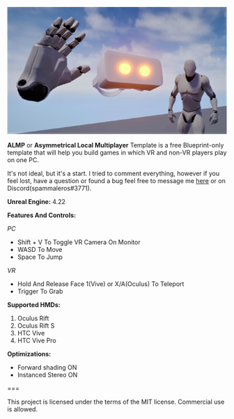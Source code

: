 ![alt text](https://github.com/spammaleros/ALMP_Template/blob/master/Thumbnail_README.png "ALMP_Template")

**ALMP** or **Asymmetrical Local Multiplayer** Template is a free Blueprint-only template that will help you build games in which VR and non-VR players play on one PC.

It's not ideal, but it's a start. I tried to comment everything, however if you feel lost, have a question or found a bug feel free to message me [here](https://forums.unrealengine.com/development-discussion/vr-ar-development/1734154-almp-asymmetrical-local-multiplayer-template) or on Discord(spammaleros#3771).

**Unreal Engine:** 4.22

**Features And Controls:**

*PC*

- Shift + V To Toggle VR Camera On Monitor
- WASD To Move
- Space To Jump

*VR*

- Hold And Release Face 1(Vive) or X/A(Oculus) To Teleport
- Trigger To Grab

**Supported HMDs:**
1. Oculus Rift
2. Oculus Rift S
3. HTC Vive
4. HTC Vive Pro

**Optimizations:**
- Forward shading ON
- Instanced Stereo ON

===

This project is licensed under the terms of the MIT license. Commercial use is allowed.
